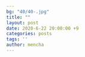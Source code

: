 ```yaml
---
bg: "40/40-.jpg"
title: ""
layout: post
date: 2020-6-22 20:00:00 +9
categories: posts
tags: ''
author: mencha
---
```

  

<!--more-->
![]()